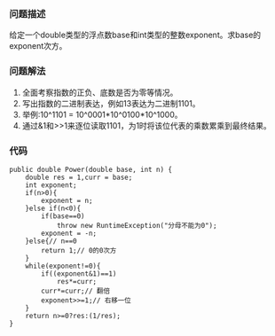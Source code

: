 ### 问题描述

给定一个double类型的浮点数base和int类型的整数exponent。求base的exponent次方。

### 问题解法


1. 全面考察指数的正负、底数是否为零等情况。
2. 写出指数的二进制表达，例如13表达为二进制1101。
3. 举例:10^1101 = 10^0001\*10^0100*10^1000。
4. 通过&1和>>1来逐位读取1101，为1时将该位代表的乘数累乘到最终结果。


### 代码

```
public double Power(double base, int n) {
    double res = 1,curr = base;
    int exponent;
    if(n>0){
        exponent = n;
    }else if(n<0){
        if(base==0)
            throw new RuntimeException("分母不能为0"); 
        exponent = -n;
    }else{// n==0
        return 1;// 0的0次方
    }
    while(exponent!=0){
        if((exponent&1)==1)
            res*=curr;
        curr*=curr;// 翻倍
        exponent>>=1;// 右移一位
    }
    return n>=0?res:(1/res);       
}
```

